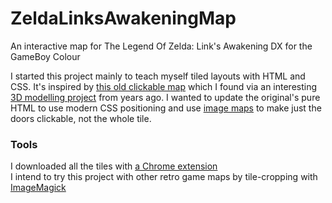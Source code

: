 # ZeldaLinksAwakeningMap

An interactive map for The Legend Of Zelda: Link's Awakening DX for the GameBoy Colour

I started this project mainly to teach myself tiled layouts with HTML and CSS. It's inspired by [this old clickable map](http://portfolio16.de/zelda/map4/map_en.htm) which I found via an interesting [3D modelling project](http://mithosk-games.blogspot.co.uk/2010/02/3d-links-awakening-dungeon-update-248.html) from years ago. I wanted to update the original's pure HTML to use modern CSS positioning and use [image maps](https://www.w3schools.com/html/html_images_imagemap.asp) to make just the doors clickable, not the whole tile.

### Tools

I downloaded all the tiles with [a Chrome extension](https://chrome.google.com/webstore/detail/image-downloader/cnpniohnfphhjihaiiggeabnkjhpaldj) \
I intend to try this project with other retro game maps by tile-cropping with [ImageMagick](https://imagemagick.org/index.php)
